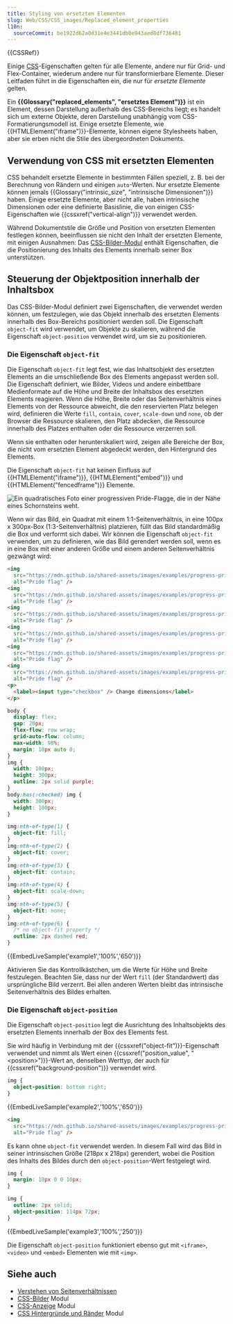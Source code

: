 ```yaml
---
title: Styling von ersetzten Elementen
slug: Web/CSS/CSS_images/Replaced_element_properties
l10n:
  sourceCommit: be1922d62a0d31e4e3441db0e943aed8df736481
---
```


{{CSSRef}}

Einige [CSS](/de/docs/Web/CSS)-Eigenschaften gelten für alle Elemente, andere nur für Grid- und Flex-Container, wiederum andere nur für transformierbare Elemente. Dieser Leitfaden führt in die Eigenschaften ein, die nur für _ersetzte Elemente_ gelten.

Ein **{{Glossary("replaced_elements", "ersetztes Element")}}** ist ein Element, dessen Darstellung außerhalb des CSS-Bereichs liegt; es handelt sich um externe Objekte, deren Darstellung unabhängig vom CSS-Formatierungsmodell ist. Einige ersetzte Elemente, wie {{HTMLElement("iframe")}}-Elemente, können eigene Stylesheets haben, aber sie erben nicht die Stile des übergeordneten Dokuments.

## Verwendung von CSS mit ersetzten Elementen

CSS behandelt ersetzte Elemente in bestimmten Fällen speziell, z. B. bei der Berechnung von Rändern und einigen `auto`-Werten. Nur ersetzte Elemente können jemals {{Glossary("intrinsic_size", "intrinsische Dimensionen")}} haben. Einige ersetzte Elemente, aber nicht alle, haben intrinsische Dimensionen oder eine definierte Basislinie, die von einigen CSS-Eigenschaften wie {{cssxref("vertical-align")}} verwendet werden.

Während Dokumentstile die Größe und Position von ersetzten Elementen festlegen können, beeinflussen sie nicht den Inhalt der ersetzten Elemente, mit einigen Ausnahmen: Das [CSS-Bilder-Modul](/de/docs/Web/CSS/CSS_images) enthält Eigenschaften, die die Positionierung des Inhalts des Elements innerhalb seiner Box unterstützen.

## Steuerung der Objektposition innerhalb der Inhaltsbox

Das CSS-Bilder-Modul definiert zwei Eigenschaften, die verwendet werden können, um festzulegen, wie das Objekt innerhalb des ersetzten Elements innerhalb des Box-Bereichs positioniert werden soll. Die Eigenschaft `object-fit` wird verwendet, um Objekte zu skalieren, während die Eigenschaft `object-position` verwendet wird, um sie zu positionieren.

### Die Eigenschaft `object-fit`

Die Eigenschaft `object-fit` legt fest, wie das Inhaltsobjekt des ersetzten Elements an die umschließende Box des Elements angepasst werden soll. Die Eigenschaft definiert, wie Bilder, Videos und andere einbettbare Medienformate auf die Höhe und Breite der Inhaltsbox des ersetzten Elements reagieren. Wenn die Höhe, Breite oder das Seitenverhältnis eines Elements von der Ressource abweicht, die den reservierten Platz belegen wird, definieren die Werte `fill`, `contain`, `cover`, `scale-down` und `none`, ob der Browser die Ressource skalieren, den Platz abdecken, die Ressource innerhalb des Platzes enthalten oder die Ressource verzerren soll.

Wenn sie enthalten oder herunterskaliert wird, zeigen alle Bereiche der Box, die nicht vom ersetzten Element abgedeckt werden, den Hintergrund des Elements.

Die Eigenschaft `object-fit` hat keinen Einfluss auf {{HTMLElement("iframe")}}, {{HTMLElement("embed")}} und {{HTMLElement("fencedframe")}} Elemente.

![Ein quadratisches Foto einer progressiven Pride-Flagge, die in der Nähe eines Schornsteins weht.](https://mdn.github.io/shared-assets/images/examples/progress-pride-flag.jpg)

Wenn wir das Bild, ein Quadrat mit einem 1:1-Seitenverhältnis, in eine 100px x 300px-Box (1:3-Seitenverhältnis) platzieren, füllt das Bild standardmäßig die Box und verformt sich dabei. Wir können die Eigenschaft `object-fit` verwenden, um zu definieren, wie das Bild gerendert werden soll, wenn es in eine Box mit einer anderen Größe und einem anderen Seitenverhältnis gezwängt wird:

```html hidden live-sample___example1 live-sample___example2
<img
  src="https://mdn.github.io/shared-assets/images/examples/progress-pride-flag.jpg"
  alt="Pride flag" />
<img
  src="https://mdn.github.io/shared-assets/images/examples/progress-pride-flag.jpg"
  alt="Pride flag" />
<img
  src="https://mdn.github.io/shared-assets/images/examples/progress-pride-flag.jpg"
  alt="Pride flag" />
<img
  src="https://mdn.github.io/shared-assets/images/examples/progress-pride-flag.jpg"
  alt="Pride flag" />
<img
  src="https://mdn.github.io/shared-assets/images/examples/progress-pride-flag.jpg"
  alt="Pride flag" />
<img
  src="https://mdn.github.io/shared-assets/images/examples/progress-pride-flag.jpg"
  alt="Pride flag" />
<p>
  <label><input type="checkbox" /> Change dimensions</label>
</p>
```

```css hidden live-sample___example1 live-sample___example2
body {
  display: flex;
  gap: 20px;
  flex-flow: row wrap;
  grid-auto-flow: column;
  max-width: 98%;
  margin: 10px auto 0;
}
img {
  width: 100px;
  height: 300px;
  outline: 2px solid purple;
}
body:has(:checked) img {
  width: 300px;
  height: 100px;
}
```

```css live-sample___example1 live-sample___example2
img:nth-of-type(1) {
  object-fit: fill;
}
img:nth-of-type(2) {
  object-fit: cover;
}
img:nth-of-type(3) {
  object-fit: contain;
}
img:nth-of-type(4) {
  object-fit: scale-down;
}
img:nth-of-type(5) {
  object-fit: none;
}
img:nth-of-type(6) {
  /* no object-fit property */
  outline: 2px dashed red;
}
```

{{EmbedLiveSample('example1','100%','650')}}

Aktivieren Sie das Kontrollkästchen, um die Werte für Höhe und Breite festzulegen. Beachten Sie, dass nur der Wert `fill` (der Standardwert) das ursprüngliche Bild verzerrt. Bei allen anderen Werten bleibt das intrinsische Seitenverhältnis des Bildes erhalten.

### Die Eigenschaft `object-position`

Die Eigenschaft `object-position` legt die Ausrichtung des Inhaltsobjekts des ersetzten Elements innerhalb der Box des Elements fest.

Sie wird häufig in Verbindung mit der {{cssxref("object-fit")}}-Eigenschaft verwendet und nimmt als Wert einen {{cssxref("position_value", "&lt;position&gt;")}}-Wert an, denselben Werttyp, der auch für {{cssxref("background-position")}} verwendet wird.

```css live-sample___example2
img {
  object-position: bottom right;
}
```

{{EmbedLiveSample('example2','100%','650')}}

```html hidden live-sample___example3
<img
  src="https://mdn.github.io/shared-assets/images/examples/progress-pride-flag.jpg"
  alt="Pride flag" />
```

Es kann ohne `object-fit` verwendet werden. In diesem Fall wird das Bild in seiner intrinsischen Größe (218px x 218px) gerendert, wobei die Position des Inhalts des Bildes durch den `object-position`-Wert festgelegt wird.

```css hidden live-sample___example3
img {
  margin: 10px 0 0 10px;
}
```

```css live-sample___example3
img {
  outline: 2px solid;
  object-position: 114px 72px;
}
```

{{EmbedLiveSample('example3','100%','250')}}

Die Eigenschaft `object-position` funktioniert ebenso gut mit `<iframe>`, `<video>` und `<embed>` Elementen wie mit `<img>`.

## Siehe auch

- [Verstehen von Seitenverhältnissen](/de/docs/Web/CSS/CSS_box_sizing/Understanding_aspect-ratio)
- [CSS-Bilder](/de/docs/Web/CSS/CSS_images) Modul
- [CSS-Anzeige](/de/docs/Web/CSS/CSS_display) Modul
- [CSS Hintergründe und Ränder](/de/docs/Web/CSS/CSS_backgrounds_and_borders) Modul
